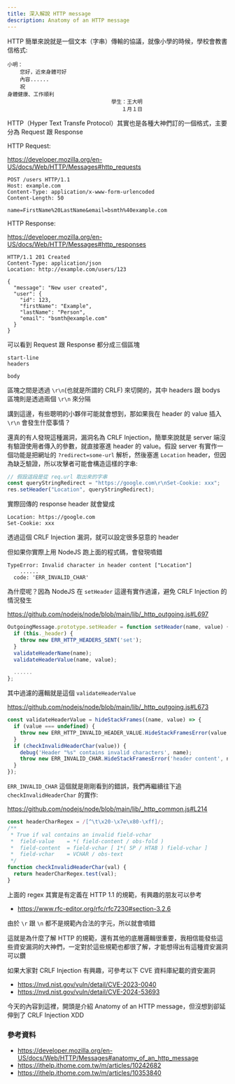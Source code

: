 ```yaml
---
title: 深入解說 HTTP message
description: Anatomy of an HTTP message
---
```


HTTP 簡單來說就是一個文本（字串）傳輸的協議，就像小學的時候，學校會教書信格式:

```
小明：
    您好，近來身體可好
    內容......
    祝
身體健康、工作順利
　　　　　　　　　　　　　　　　　　　　學生：王大明
　　　　　　　　　　　　　　　　　　　　　　１月１日
```

HTTP（Hyper Text Transfe Protocol）其實也是各種大神們訂的一個格式，主要分為 Request 跟 Response

HTTP Request:

https://developer.mozilla.org/en-US/docs/Web/HTTP/Messages#http_requests

```
POST /users HTTP/1.1
Host: example.com
Content-Type: application/x-www-form-urlencoded
Content-Length: 50

name=FirstName%20LastName&email=bsmth%40example.com
```

HTTP Response:

https://developer.mozilla.org/en-US/docs/Web/HTTP/Messages#http_responses

```
HTTP/1.1 201 Created
Content-Type: application/json
Location: http://example.com/users/123

{
  "message": "New user created",
  "user": {
    "id": 123,
    "firstName": "Example",
    "lastName": "Person",
    "email": "bsmth@example.com"
  }
}
```

可以看到 Request 跟 Response 都分成三個區塊

```
start-line
headers

body
```

區塊之間是透過 `\r\n`(也就是所謂的 CRLF) 來切開的，其中 headers 跟 bodys 區塊則是透過兩個 `\r\n` 來分隔

講到這邊，有些聰明的小夥伴可能就會想到，那如果我在 header 的 value 插入 `\r\n` 會發生什麼事情？

還真的有人發現這種漏洞，漏洞名為 CRLF Injection，簡單來說就是 server 端沒有驗證使用者傳入的參數，就直接塞進 header 的 value。假設 server 有實作一個功能是把網址的 `?redirect=some-url` 解析，然後塞進 `Location` header，但因為缺乏驗證，所以攻擊者可能會構造這樣的字串:

```js
// 假設這段是從 req.url 取出來的字串
const queryStringRedirect = "https://google.com\r\nSet-Cookie: xxx";
res.setHeader("Location", queryStringRedirect);
```

實際回傳的 response header 就會變成

```
Location: https://google.com
Set-Cookie: xxx
```

透過這個 CRLF Injection 漏洞，就可以設定很多惡意的 header

但如果你實際上用 NodeJS 跑上面的程式碼，會發現噴錯

```
TypeError: Invalid character in header content ["Location"]
    ......
  code: 'ERR_INVALID_CHAR'
```

為什麼呢？因為 NodeJS 在 `setHeader` 這邊有實作過濾，避免 CRLF Injection 的情況發生

https://github.com/nodejs/node/blob/main/lib/_http_outgoing.js#L697
```js
OutgoingMessage.prototype.setHeader = function setHeader(name, value) {
  if (this._header) {
    throw new ERR_HTTP_HEADERS_SENT('set');
  }
  validateHeaderName(name);
  validateHeaderValue(name, value);

  ......
};
```

其中過濾的邏輯就是這個 `validateHeaderValue`

https://github.com/nodejs/node/blob/main/lib/_http_outgoing.js#L673

```js
const validateHeaderValue = hideStackFrames((name, value) => {
  if (value === undefined) {
    throw new ERR_HTTP_INVALID_HEADER_VALUE.HideStackFramesError(value, name);
  }
  if (checkInvalidHeaderChar(value)) {
    debug('Header "%s" contains invalid characters', name);
    throw new ERR_INVALID_CHAR.HideStackFramesError('header content', name);
  }
});
```

`ERR_INVALID_CHAR` 這個就是剛剛看到的錯誤，我們再繼續往下追 `checkInvalidHeaderChar` 的實作:

https://github.com/nodejs/node/blob/main/lib/_http_common.js#L214

```js
const headerCharRegex = /[^\t\x20-\x7e\x80-\xff]/;
/**
 * True if val contains an invalid field-vchar
 *  field-value    = *( field-content / obs-fold )
 *  field-content  = field-vchar [ 1*( SP / HTAB ) field-vchar ]
 *  field-vchar    = VCHAR / obs-text
 */
function checkInvalidHeaderChar(val) {
  return headerCharRegex.test(val);
}
```

上面的 regex 其實是有定義在 HTTP 1.1 的規範，有興趣的朋友可以參考

- https://www.rfc-editor.org/rfc/rfc7230#section-3.2.6

由於 `\r` 跟 `\n` 都不是規範內合法的字元，所以就會噴錯

這就是為什麼了解 HTTP 的規範，還有其他的底層邏輯很重要，我相信能發些這些資安漏洞的大神們，一定對於這些規範也都很了解，才能想得出有這種資安漏洞可以鑽

如果大家對 CRLF Injection 有興趣，可參考以下 CVE 資料庫紀載的資安漏洞

- https://nvd.nist.gov/vuln/detail/CVE-2023-0040
- https://nvd.nist.gov/vuln/detail/CVE-2024-53693

今天的內容到這裡，開頭是介紹 Anatomy of an HTTP message，但沒想到卻延伸到了 CRLF Injection XDD

### 參考資料
- https://developer.mozilla.org/en-US/docs/Web/HTTP/Messages#anatomy_of_an_http_message
- https://ithelp.ithome.com.tw/m/articles/10242682
- https://ithelp.ithome.com.tw/m/articles/10353840
